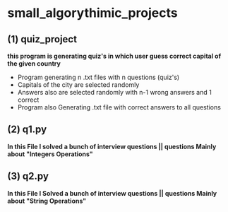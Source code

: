 # small_algorythimic_projects


## (1) quiz_project
**this program is generating  quiz's in which user guess correct capital of the given country**
* Program generating n .txt files with n questions (quiz's)
* Capitals of the city are selected randomly 
* Answers also are selected randomly with n-1 wrong answers and 1 correct
* Program also Generating .txt file with correct answers to all questions


## (2) q1.py
**In this File I solved a bunch of interview questions  || questions Mainly about "Integers Operations"**

## (3) q2.py  
**In this File I Solved a bunch of interview questions || questions Mainly about "String Operations"**
